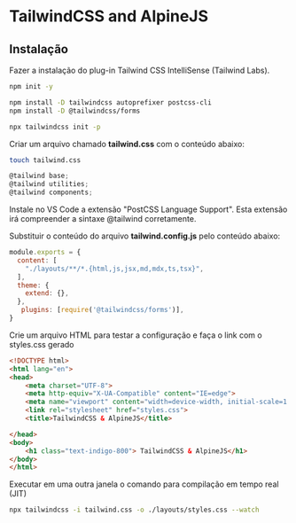 # TailwindCSS and AlpineJS

## Instalação

Fazer a instalação do plug-in Tailwind CSS IntelliSense (Tailwind Labs).

```sh
npm init -y
```

```sh
npm install -D tailwindcss autoprefixer postcss-cli
npm install -D @tailwindcss/forms
```

```sh
npx tailwindcss init -p
```

Criar um arquivo chamado **tailwind.css** com o conteúdo abaixo:

```sh
touch tailwind.css
```

```js
@tailwind base;
@tailwind utilities;
@tailwind components;
```

Instale no VS Code a extensão "PostCSS Language Support".
Esta extensão irá compreender a sintaxe @tailwind corretamente.

Substituir o conteúdo do arquivo **tailwind.config.js** pelo conteúdo abaixo:

```js
module.exports = {
  content: [
    "./layouts/**/*.{html,js,jsx,md,mdx,ts,tsx}",
  ],
  theme: {
    extend: {},
  },
   plugins: [require('@tailwindcss/forms')],
}
```

Crie um arquivo HTML para testar a configuração e faça o link com o styles.css gerado

```html
<!DOCTYPE html>
<html lang="en">
<head>
    <meta charset="UTF-8">
    <meta http-equiv="X-UA-Compatible" content="IE=edge">
    <meta name="viewport" content="width=device-width, initial-scale=1.0">
    <link rel="stylesheet" href="styles.css">
    <title>TailwindCSS & AlpineJS</title>

</head>
<body>
    <h1 class="text-indigo-800"> TailwindCSS & AlpineJS</h1>
</body>
</html> 
```

Executar em uma outra janela o comando para compilação em tempo real (JIT)

```sh
npx tailwindcss -i tailwind.css -o ./layouts/styles.css --watch
```

